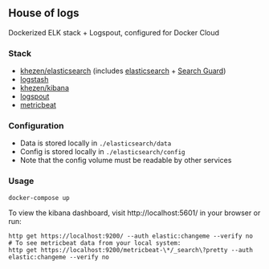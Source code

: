 ## House of logs

Dockerized ELK stack + Logspout, configured for Docker Cloud

### Stack

* [khezen/elasticsearch](https://github.com/Khezen/docker-elasticsearch) (includes [elasticsearch](https://www.elastic.co/) + [Search Guard](https://floragunn.com/))
* [logstash](https://www.elastic.co/products/logstash)
* [khezen/kibana](https://github.com/khezen/docker-kibana)
* [logspout](https://github.com/gliderlabs/logspout)
* [metricbeat](https://www.elastic.co/downloads/beats/metricbeat)

### Configuration

* Data is stored locally in `./elasticsearch/data`
* Config is stored locally in `./elasticsearch/config`
* Note that the config volume must be readable by other services

### Usage

    docker-compose up

To view the kibana dashboard, visit http://localhost:5601/ in your browser or run:

    http get https://localhost:9200/ --auth elastic:changeme --verify no
    # To see metricbeat data from your local system:
    http get https://localhost:9200/metricbeat-\*/_search\?pretty --auth elastic:changeme --verify no
